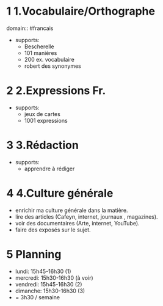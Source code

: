 # 1	1.Vocabulaire/Orthographe
domain:: #francais

- supports:
	- Bescherelle
	- 101 manières
	- 200 ex. vocabulaire
	- robert des synonymes
 




# 2	2.Expressions Fr.

- supports:
	- jeux de cartes
	- 1001 expressions


# 3	3.Rédaction

- supports:
	- apprendre à rédiger

# 4	4.Culture générale

 - enrichir ma culture générale dans la matière.
- lire des articles (Cafeyn, internet, journaux , magazines).
 - voir des documentaires (Arte, internet, YouTube).
 - faire des exposés sur le sujet.

# 5	Planning

- lundi: 15h45-16h30 (1)
- mercredi:  15h30-16h30 (à voir)
- vendredi: 15h45-16h30 (2)
- dimanche: 15h30-16h30 (3)
- = 3h30 / semaine
